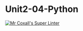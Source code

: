 # Unit2-04-Python
[![Mr Coxall's Super Linter](https://github.com/MF-ROB/Unit2-04-Python/workflows/Mr%20Coxall's%20Super%20Linter/badge.svg)](https://github.com/<OWNER>/<REPOSITORY>/actions/)
